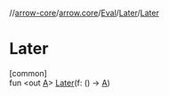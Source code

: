 //[arrow-core](../../../../index.md)/[arrow.core](../../index.md)/[Eval](../index.md)/[Later](index.md)/[Later](-later.md)

# Later

[common]\
fun &lt;out [A](index.md)&gt; [Later](-later.md)(f: () -&gt; [A](index.md))

